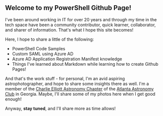 ## Welcome to my PowerShell Github Page!

I've been around working in IT for over 20 years and through my time in the tech space have been a community contributor, quick learner, collaborator, and sharer of information.  That's what I hope this site becomes!

Here, I hope to share a little of the following:

- PowerShell Code Samples
- Custom SAML using Azure AD
- Azure AD Application Registration Manifest knowledge
- Things I've learned about Markdown while learning how to create Github Pages!

And that's the work stuff - for personal, I'm an avid aspiring astrophotographer, and hope to share some insights there as well.  I'm a member of the [Charlie Elliott Astronomy Chapter](http://ceastronomy.org) of the [Atlanta Astronomy Club](http://atlantaastronomy.org/) in Georgia.  Maybe, I'll share some of my photos here when I get good enough!

Anyway, __stay tuned__, and I'll share more as time allows!




